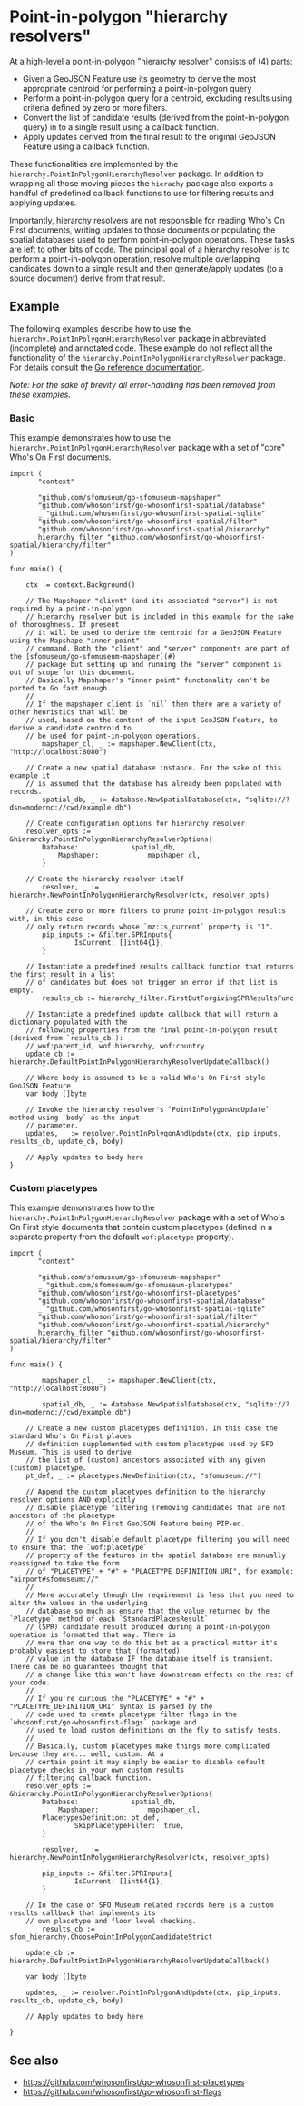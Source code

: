 # Point-in-polygon "hierarchy resolvers"

At a high-level a point-in-polygon "hierarchy resolver" consists of (4) parts:

* Given a GeoJSON Feature use its geometry to derive the most appropriate centroid for performing a point-in-polygon query
* Perform a point-in-polygon query for a centroid, excluding results using criteria defined by zero or more filters.
* Convert the list of candidate results (derived from the point-in-polygon query) in to a single result using a callback function.
* Apply updates derived from the final result to the original GeoJSON Feature using a callback function.

These functionalities are implemented by the `hierarchy.PointInPolygonHierarchyResolver` package. In addition to wrapping all those moving pieces the `hierachy` package also exports a handful of predefined callback functions to use for filtering results and applying updates.

Importantly, hierarchy resolvers are not responsible for reading Who's On First documents, writing updates to those documents or populating the spatial databases used to perform point-in-polygon operations. These tasks are left to other bits of code. The principal goal of a hierarchy resolver is to perform a point-in-polygon operation, resolve multiple overlapping candidates down to a single result and then generate/apply updates (to a source document) derive from that result.

## Example

The following examples describe how to use the `hierarchy.PointInPolygonHierarchyResolver` package in abbreviated (incomplete) and annotated code. These example do not reflect all the functionality of the `hierarchy.PointInPolygonHierarchyResolver` package. For details consult the [Go reference documentation](https://pkg.go.dev/github.com/whosonfirst/go-whosonfirst-spatial/hierarchy).

_Note: For the sake of brevity all error-handling has been removed from these examples._

### Basic

This example demonstrates how to use the `hierarchy.PointInPolygonHierarchyResolver` package with a set of "core" Who's On First documents.

```
import (
       "context"

       "github.com/sfomuseum/go-sfomuseum-mapshaper"
       "github.com/whosonfirst/go-whosonfirst-spatial/database"
       _ "github.com/whosonfirst/go-whosonfirst-spatial-sqlite"
       "github.com/whosonfirst/go-whosonfirst-spatial/filter"
       "github.com/whosonfirst/go-whosonfirst-spatial/hierarchy"
       hierarchy_filter "github.com/whosonfirst/go-whosonfirst-spatial/hierarchy/filter"       
)

func main() {

	ctx := context.Background()
	
	// The Mapshaper "client" (and its associated "server") is not required by a point-in-polygon
	// hierarchy resolver but is included in this example for the sake of thoroughness. If present
	// it will be used to derive the centroid for a GeoJSON Feature using the Mapshape "inner point"
	// command. Both the "client" and "server" components are part of the [sfomuseum/go-sfomuseum-mapshaper](#)
	// package but setting up and running the "server" component is out of scope for this document.
	// Basically Mapshaper's "inner point" functonality can't be ported to Go fast enough.
	//
	// If the mapshaper client is `nil` then there are a variety of other heuristics that will be
	// used, based on the content of the input GeoJSON Feature, to derive a candidate centroid to
	// be used for point-in-polygon operations.
        mapshaper_cl, _ := mapshaper.NewClient(ctx, "http://localhost:8080")

	// Create a new spatial database instance. For the sake of this example it
	// is assumed that the database has already been populated with records.
        spatial_db, _ := database.NewSpatialDatabase(ctx, "sqlite://?dsn=modernc://cwd/example.db")

	// Create configuration options for hierarchy resolver
	resolver_opts := &hierarchy.PointInPolygonHierarchyResolverOptions{
		Database:             spatial_db,
	        Mapshaper:            mapshaper_cl,
        }

	// Create the hierarchy resolver itself
        resolver, _ := hierarchy.NewPointInPolygonHierarchyResolver(ctx, resolver_opts)

	// Create zero or more filters to prune point-in-polygon results with, in this case
	// only return records whose `mz:is_current` property is "1".
        pip_inputs := &filter.SPRInputs{
                IsCurrent: []int64{1},
        }

	// Instantiate a predefined results callback function that returns the first result in a list
	// of candidates but does not trigger an error if that list is empty.
        results_cb := hierarchy_filter.FirstButForgivingSPRResultsFunc

	// Instantiate a predefined update callback that will return a dictionary populated with the 
	// following properties from the final point-in-polygon result (derived from `results_cb`):
	// wof:parent_id, wof:hierarchy, wof:country
	update_cb := hierarchy.DefaultPointInPolygonHierarchyResolverUpdateCallback()

	// Where body is assumed to be a valid Who's On First style GeoJSON Feature
	var body []byte

	// Invoke the hierarchy resolver's `PointInPolygonAndUpdate` method using `body` as the input
	// parameter.
	updates, _ := resolver.PointInPolygonAndUpdate(ctx, pip_inputs, results_cb, update_cb, body)

	// Apply updates to body here
}	
```

### Custom placetypes

This example demonstrates how to the `hierarchy.PointInPolygonHierarchyResolver` package with a set of Who's On First style documents that contain custom placetypes (defined in a separate property from the default `wof:placetype` property).

```
import (
       "context"

       "github.com/sfomuseum/go-sfomuseum-mapshaper"
       _ "github.com/sfomuseum/go-sfomuseum-placetypes"
       "github.com/whosonfirst/go-whosonfirst-placetypes"
       "github.com/whosonfirst/go-whosonfirst-spatial/database"
       _ "github.com/whosonfirst/go-whosonfirst-spatial-sqlite"
       "github.com/whosonfirst/go-whosonfirst-spatial/filter"
       "github.com/whosonfirst/go-whosonfirst-spatial/hierarchy"
       hierarchy_filter "github.com/whosonfirst/go-whosonfirst-spatial/hierarchy/filter"       
)

func main() {

        mapshaper_cl, _ := mapshaper.NewClient(ctx, "http://localhost:8080")
	
        spatial_db, _ := database.NewSpatialDatabase(ctx, "sqlite://?dsn=modernc://cwd/example.db")

	// Create a new custom placetypes definition. In this case the standard Who's On First places
	// definition supplemented with custom placetypes used by SFO Museum. This is used to derive
	// the list of (custom) ancestors associated with any given (custom) placetype.
	pt_def, _ := placetypes.NewDefinition(ctx, "sfomuseum://")

	// Append the custom placetypes definition to the hierarchy resolver options AND explicitly
	// disable placetype filtering (removing candidates that are not ancestors of the placetype
	// of the Who's On First GeoJSON Feature being PIP-ed.
	//
	// If you don't disable default placetype filtering you will need to ensure that the `wof:placetype`
	// property of the features in the spatial database are manually reassigned to take the form
	// of "PLACETYPE" + "#" + "PLACETYPE_DEFINITION_URI", for example: "airport#sfomuseum://"
	//
	// More accurately though the requirement is less that you need to alter the values in the underlying
	// database so much as ensure that the value returned by the `Placetype` method of each `StandardPlacesResult`
	// (SPR) candidate result produced during a point-in-polygon operation is formatted that way. There is
	// more than one way to do this but as a practical matter it's probably easiest to store that (formatted)
	// value in the database IF the database itself is transient. There can be no guarantees thought that
	// a change like this won't have downstream effects on the rest of your code.
	//
	// If you're curious the "PLACETYPE" + "#" + "PLACETYPE_DEFINITION_URI" syntax is parsed by the
	// code used to create placetype filter flags in the `whosonfirst/go-whosonfirst-flags` package and
	// used to load custom definitions on the fly to satisfy tests.
	//
	// Basically, custom placetypes make things more complicated because they are... well, custom. At a
	// certain point it may simply be easier to disable default placetype checks in your own custom results
	// filtering callback function.
	resolver_opts := &hierarchy.PointInPolygonHierarchyResolverOptions{
		Database:             spatial_db,
	        Mapshaper:            mapshaper_cl,
		PlacetypesDefinition: pt_def,
                SkipPlacetypeFilter:  true,
        }

        resolver, _ := hierarchy.NewPointInPolygonHierarchyResolver(ctx, resolver_opts)

        pip_inputs := &filter.SPRInputs{
                IsCurrent: []int64{1},
        }

	// In the case of SFO Museum related records here is a custom results callback that implements its
	// own placetype and floor level checking.
        results_cb := sfom_hierarchy.ChoosePointInPolygonCandidateStrict

	update_cb := hierarchy.DefaultPointInPolygonHierarchyResolverUpdateCallback()
	
	var body []byte
	
	updates, _ := resolver.PointInPolygonAndUpdate(ctx, pip_inputs, results_cb, update_cb, body)

	// Apply updates to body here

}
```

## See also

* https://github.com/whosonfirst/go-whosonfirst-placetypes
* https://github.com/whosonfirst/go-whosonfirst-flags